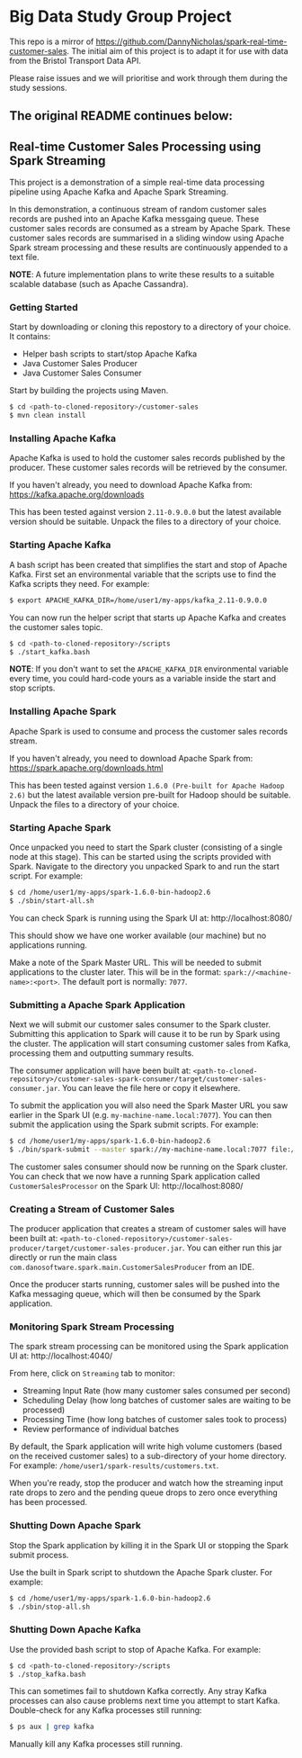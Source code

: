 # Big Data Study Group Project

This repo is a mirror of https://github.com/DannyNicholas/spark-real-time-customer-sales. The initial aim of this project is to adapt it for use with data from the Bristol Transport Data API.

Please raise issues and we will prioritise and work through them during the study sessions.

The original README continues below:
---

## Real-time Customer Sales Processing using Spark Streaming
This project is a demonstration of a simple real-time data processing pipeline using Apache Kafka and Apache Spark Streaming.

In this demonstration, a continuous stream of random customer sales records are pushed into an Apache Kafka messgaing queue. These customer sales records are consumed as a stream by Apache Spark. These customer sales records are summarised in a sliding window using Apache Spark stream processing and these results are continuously appended to a text file.

**NOTE**: A future implementation plans to write these results to a suitable scalable database (such as Apache Cassandra).

### Getting Started

Start by downloading or cloning this repostory to a directory of your choice. It contains:

  - Helper bash scripts to start/stop Apache Kafka
  - Java Customer Sales Producer
  - Java Customer Sales Consumer

Start by building the projects using Maven.

```sh
$ cd <path-to-cloned-repository>/customer-sales
$ mvn clean install
```

### Installing Apache Kafka

Apache Kafka is used to hold the customer sales records published by the producer. These customer sales records will be retrieved by the consumer.

If you haven't already, you need to download Apache Kafka from:
https://kafka.apache.org/downloads

This has been tested against version `2.11-0.9.0.0` but the latest available version should be suitable. Unpack the files to a directory of your choice.

### Starting Apache Kafka

A bash script has been created that simplifies the start and stop of Apache Kafka. First set an environmental variable that the scripts use to find the Kafka scripts they need. For example:

```sh
$ export APACHE_KAFKA_DIR=/home/user1/my-apps/kafka_2.11-0.9.0.0
```

You can now run the helper script that starts up Apache Kafka and creates the customer sales topic.

```sh
$ cd <path-to-cloned-repository>/scripts
$ ./start_kafka.bash
```

**NOTE**: If you don't want to set the `APACHE_KAFKA_DIR` environmental variable every time, you could hard-code yours as a variable inside the start and stop scripts.

### Installing Apache Spark

Apache Spark is used to consume and process the customer sales records stream.

If you haven't already, you need to download Apache Spark from:
https://spark.apache.org/downloads.html

This has been tested against version `1.6.0 (Pre-built for Apache Hadoop 2.6)` but the latest available version pre-built for Hadoop should be suitable. Unpack the files to a directory of your choice.

### Starting Apache Spark

Once unpacked you need to start the Spark cluster (consisting of a single node at this stage). This can be started using the scripts provided with Spark. Navigate to the directory you unpacked Spark to and run the start script. For example:

```sh
$ cd /home/user1/my-apps/spark-1.6.0-bin-hadoop2.6
$ ./sbin/start-all.sh
```

You can check Spark is running using the Spark UI at:
http://localhost:8080/

This should show we have one worker available (our machine) but no applications running.

Make a note of the Spark Master URL. This will be needed to submit applications to the cluster later. This will be in the format: `spark://<machine-name>:<port>`. The default port is normally: `7077`.


### Submitting a Apache Spark Application

Next we will submit our customer sales consumer to the Spark cluster. Submitting this application to Spark will cause it to be run by Spark using the cluster. The application will start consuming customer sales from Kafka, processing them and outputting summary results.

The consumer application will have been built at: `<path-to-cloned-repository>/customer-sales-spark-consumer/target/customer-sales-consumer.jar`. You can leave the file here or copy it elsewhere.

To submit the application you will also need the Spark Master URL you saw earlier in the Spark UI (e.g. `my-machine-name.local:7077`). You can then submit the application using the Spark submit scripts. For example:

```sh
$ cd /home/user1/my-apps/spark-1.6.0-bin-hadoop2.6
$ ./bin/spark-submit --master spark://my-machine-name.local:7077 file:///<path-to-consumer-jar>/customer-sales-consumer.jar
```

The customer sales consumer should now be running on the Spark cluster. You can check that we now have a running Spark application called `CustomerSalesProcessor` on the Spark UI:
http://localhost:8080/

### Creating a Stream of Customer Sales

The producer application that creates a stream of customer sales will have been built at: `<path-to-cloned-repository>/customer-sales-producer/target/customer-sales-producer.jar`. You can either run this jar directly or run the main class `com.danosoftware.spark.main.CustomerSalesProducer` from an IDE.

Once the producer starts running, customer sales will be pushed into the Kafka messaging queue, which will then be consumed by the Spark application.

### Monitoring Spark Stream Processing

The spark stream processing can be monitored using the Spark application UI at:
http://localhost:4040/

From here, click on `Streaming` tab to monitor:

  - Streaming Input Rate (how many customer sales consumed per second)
  - Scheduling Delay (how long batches of customer sales are waiting to be processed)
  - Processing Time (how long batches of customer sales took to process)
  - Review performance of individual batches
  
By default, the Spark application will write high volume customers (based on the received customer sales) to a sub-directory of your home directory. For example: `/home/user1/spark-results/customers.txt`.
  
When you're ready, stop the producer and watch how the streaming input rate drops to zero and the pending queue drops to zero once everything has been processed.

### Shutting Down Apache Spark

Stop the Spark application by killing it in the Spark UI or stopping the Spark submit process.

Use the built in Spark script to shutdown the Apache Spark cluster. For example:

```sh
$ cd /home/user1/my-apps/spark-1.6.0-bin-hadoop2.6
$ ./sbin/stop-all.sh 
```

### Shutting Down Apache Kafka

Use the provided bash script to stop of Apache Kafka. For example:

```sh
$ cd <path-to-cloned-repository>/scripts
$ ./stop_kafka.bash
```

This can sometimes fail to shutdown Kafka correctly. Any stray Kafka processes can also cause problems next time you attempt to start Kafka. Double-check for any Kafka processes still running:

```sh
$ ps aux | grep kafka
```

Manually kill any Kafka processes still running.
